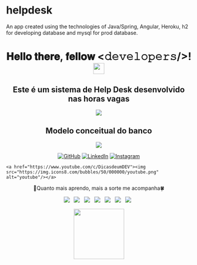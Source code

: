 # helpdesk
An app created using the technologies of Java/Spring, Angular, Heroku, h2 for developing database and mysql for prod database.


<div>
<h1 align="center"> 𝐇𝐞𝐥𝐥𝐨 𝐭𝐡𝐞𝐫𝐞, 𝐟𝐞𝐥𝐥𝐨𝐰 <𝚍𝚎𝚟𝚎𝚕𝚘𝚙𝚎𝚛𝚜/>! <img src="https://github.com/rodrigowe1988/helpdesk/blob/main/editado.gif?raw=true" width="30px"></h2>
</div >

<h2 align="center"> Este é um sistema de Help Desk desenvolvido nas horas vagas</h2>

<p align="center">
  <img src="https://github.com/ValdirCezar/helpdesk-back/blob/master/assets/img/editado.gif?raw=true" />

<h2 align="center"> Modelo conceitual do banco</h2>

<p align="center">
  <img src="https://github.com/ValdirCezar/helpdesk-front/blob/master/src/assets/img/Modelo%20conceitual.png?raw=true" />



<p align="center">
	<a href="https://github.com/ValdirCezar"><img src="https://img.icons8.com/bubbles/50/000000/github.png" alt="GitHub"/></a>
	<a href="https://www.linkedin.com/in/ValdirCezar/"><img src="https://img.icons8.com/bubbles/50/000000/linkedin.png" alt="LinkedIn"/></a>
	<a href="https://www.instagram.com/yogarodrigo/"><img src="https://img.icons8.com/bubbles/50/000000/instagram.png" alt="Instagram"/></a>

	<a href="https://www.youtube.com/c/DicasdeumDEV"><img src="https://img.icons8.com/bubbles/50/000000/youtube.png" alt="youtube"/></a>
</p>

<p align="center">📗Quanto mais aprendo, mais a sorte me acompanha🍀</p>
</p>

<p align="center">
<img src="https://img.shields.io/badge/HTML%20-%23F7DF1E.svg?&style=for-the-badge&color=E34F26" />&nbsp;&nbsp;
<img src="https://img.shields.io/badge/css%20-%23F7DF1E.svg?&style=for-the-badge&color=5BA8EE" />&nbsp;&nbsp;
<img src="https://img.shields.io/badge/JavaScript%20-%23F7DF1E.svg?&style=for-the-badge&color=F7DF1E" />&nbsp;&nbsp;
<img src="https://img.shields.io/badge/Angular%20-%23F7DF1E.svg?&style=for-the-badge&color=DD0031" />&nbsp;&nbsp;
<img src="https://img.shields.io/badge/Bootstrap%20-%23F7DF1E.svg?&style=for-the-badge&color=7044A3" />&nbsp;&nbsp;
<img src="https://img.shields.io/badge/Java%20-%23F7DF1E.svg?&style=for-the-badge&color=F7DF1E" />&nbsp;&nbsp;
<img src="https://img.shields.io/badge/Git flow%20-%23F7DF1E.svg?&style=for-the-badge&color=000" />&nbsp;&nbsp;
</p>

<p align="center"> <a href="https://github.com/ValdirCezar/"><img height="137px" src="https://github-readme-stats.vercel.app/api?username=valdircezar&hide_title=true&hide_border=true&show_icons=true&include_all_commits=true&count_private=true&line_height=21&text_color=000&icon_color=000&bg_color=0,ea6161,ffc64d,fffc4d,52fa5a&theme=graywhite" /><!-- wi*quL3fcV --><img height="137px" src="https://github-readme-stats.vercel.app/api/top-langs/?username=valdircezar&hide=html&hide_title=true&hide_border=true&layout=compact&langs_count=7&exclude_repo=comp426,Redventures-Movie-Quotes&text_color=000&icon_color=fff&bg_color=
